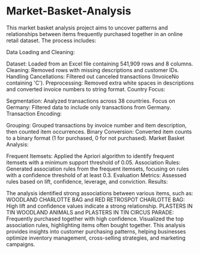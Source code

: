 # Market-Basket-Analysis
This market basket analysis project aims to uncover patterns and relationships between items frequently purchased together in an online retail dataset. The process includes:

Data Loading and Cleaning:

Dataset: Loaded from an Excel file containing 541,909 rows and 8 columns.
Cleaning: Removed rows with missing descriptions and customer IDs.
Handling Cancellations: Filtered out canceled transactions (InvoiceNo containing 'C').
Preprocessing: Removed extra white spaces in descriptions and converted invoice numbers to string format.
Country Focus:

Segmentation: Analyzed transactions across 38 countries.
Focus on Germany: Filtered data to include only transactions from Germany.
Transaction Encoding:

Grouping: Grouped transactions by invoice number and item description, then counted item occurrences.
Binary Conversion: Converted item counts to a binary format (1 for purchased, 0 for not purchased).
Market Basket Analysis:

Frequent Itemsets: Applied the Apriori algorithm to identify frequent itemsets with a minimum support threshold of 0.05.
Association Rules: Generated association rules from the frequent itemsets, focusing on rules with a confidence threshold of at least 0.3.
Evaluation Metrics: Assessed rules based on lift, confidence, leverage, and conviction.
Results:

The analysis identified strong associations between various items, such as:
WOODLAND CHARLOTTE BAG and RED RETROSPOT CHARLOTTE BAG: High lift and confidence values indicate a strong relationship.
PLASTERS IN TIN WOODLAND ANIMALS and PLASTERS IN TIN CIRCUS PARADE: Frequently purchased together with high confidence.
Visualized the top association rules, highlighting items often bought together.
This analysis provides insights into customer purchasing patterns, helping businesses optimize inventory management, cross-selling strategies, and marketing campaigns.

